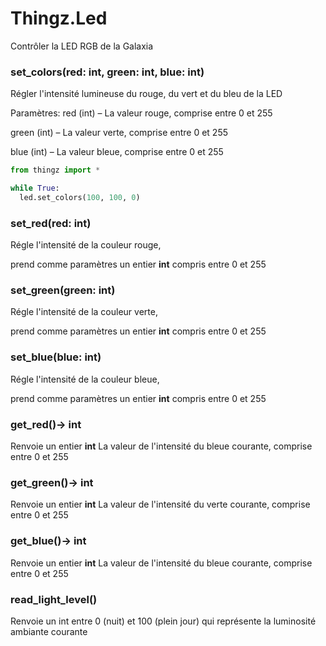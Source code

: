 # Thingz.Led

Contrôler la LED RGB de la Galaxia

### set_colors(red: int, green: int, blue: int)
Régler l'intensité lumineuse du rouge, du vert et du bleu de la LED

Paramètres:
red (int) – La valeur rouge, comprise entre 0 et 255

green (int) – La valeur verte, comprise entre 0 et 255

blue (int) – La valeur bleue, comprise entre 0 et 255


``` python
from thingz import *

while True:
  led.set_colors(100, 100, 0)

```


### set_red(red: int)

Régle l'intensité de la couleur rouge,

prend comme paramètres un entier **int** compris entre 0 et 255

### set_green(green: int)

Régle l'intensité de la couleur verte,

prend comme paramètres un entier **int** compris entre 0 et 255

### set_blue(blue: int)

Régle l'intensité de la couleur bleue,

prend comme paramètres un entier **int** compris entre 0 et 255


### get_red()→ int

Renvoie un entier **int** La valeur de l'intensité du bleue courante, comprise entre 0 et 255


### get_green()→ int

Renvoie un entier **int** La valeur de l'intensité du verte courante, comprise entre 0 et 255

### get_blue()→ int

Renvoie un entier **int** La valeur de l'intensité du bleue courante, comprise entre 0 et 255


### read_light_level()
Renvoie un int entre 0 (nuit) et 100 (plein jour) qui représente la luminosité ambiante courante
